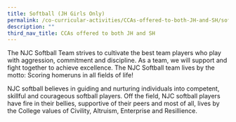 ```yaml
---
title: Softball (JH Girls Only)
permalink: /co-curricular-activities/CCAs-offered-to-both-JH-and-SH/softball
description: ""
third_nav_title: CCAs offered to both JH and SH
---
```

The NJC Softball Team strives to cultivate the best team players who play with aggression, commitment and discipline. As a team, we will support and fight together to achieve excellence. The NJC Softball team lives by the motto: Scoring homeruns in all fields of life!

NJC softball believes in guiding and nurturing individuals into competent, skillful and courageous softball players. Off the field, NJC softball players have fire in their bellies, supportive of their peers and most of all, lives by the College values of Civility, Altruism, Enterprise and Resillience.